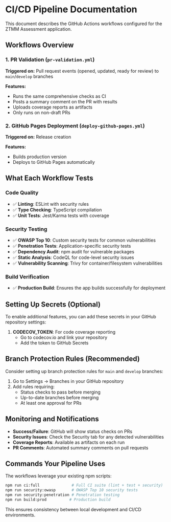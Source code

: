 # CI/CD Pipeline Documentation

This document describes the GitHub Actions workflows configured for the ZTMM Assessment application.

## Workflows Overview

### 1. PR Validation (`pr-validation.yml`)
**Triggered on:** Pull request events (opened, updated, ready for review) to `main`/`develop` branches

**Features:**
- Runs the same comprehensive checks as CI
- Posts a summary comment on the PR with results
- Uploads coverage reports as artifacts
- Only runs on non-draft PRs

### 2. GitHub Pages Deployment (`deploy-github-pages.yml`)
**Triggered on:** Release creation

**Features:**
- Builds production version
- Deploys to GitHub Pages automatically

## What Each Workflow Tests

### Code Quality
- ✅ **Linting**: ESLint with security rules
- ✅ **Type Checking**: TypeScript compilation
- ✅ **Unit Tests**: Jest/Karma tests with coverage

### Security Testing
- ✅ **OWASP Top 10**: Custom security tests for common vulnerabilities
- ✅ **Penetration Tests**: Application-specific security tests
- ✅ **Dependency Audit**: npm audit for vulnerable packages
- ✅ **Static Analysis**: CodeQL for code-level security issues
- ✅ **Vulnerability Scanning**: Trivy for container/filesystem vulnerabilities

### Build Verification
- ✅ **Production Build**: Ensures the app builds successfully for deployment

## Setting Up Secrets (Optional)

To enable additional features, you can add these secrets in your GitHub repository settings:

1. **CODECOV_TOKEN**: For code coverage reporting
   - Go to codecov.io and link your repository
   - Add the token to GitHub Secrets

## Branch Protection Rules (Recommended)

Consider setting up branch protection rules for `main` and `develop` branches:

1. Go to Settings → Branches in your GitHub repository
2. Add rules requiring:
   - Status checks to pass before merging
   - Up-to-date branches before merging
   - At least one approval for PRs

## Monitoring and Notifications

- **Success/Failure**: GitHub will show status checks on PRs
- **Security Issues**: Check the Security tab for any detected vulnerabilities
- **Coverage Reports**: Available as artifacts on each run
- **PR Comments**: Automated summary comments on pull requests

## Commands Your Pipeline Uses

The workflows leverage your existing npm scripts:

```bash
npm run ci:full              # Full CI suite (lint + test + security)
npm run security:owasp       # OWASP Top 10 security tests
npm run security:penetration # Penetration testing
npm run build:prod          # Production build
```

This ensures consistency between local development and CI/CD environments.
